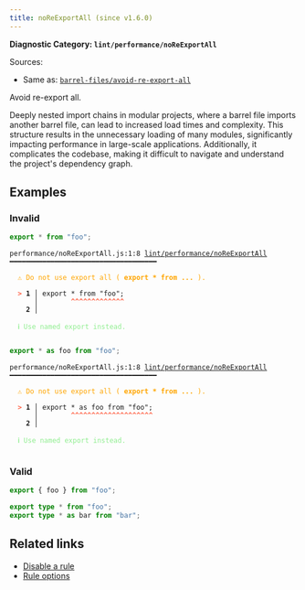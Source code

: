 ```yaml
---
title: noReExportAll (since v1.6.0)
---
```


**Diagnostic Category: `lint/performance/noReExportAll`**

Sources: 
- Same as: <a href="https://github.com/thepassle/eslint-plugin-barrel-files/blob/main/docs/rules/avoid-re-export-all.md" target="_blank"><code>barrel-files/avoid-re-export-all</code></a>

Avoid re-export all.

Deeply nested import chains in modular projects, where a barrel file imports another barrel file, can lead to increased load times and complexity.
This structure results in the unnecessary loading of many modules, significantly impacting performance in large-scale applications.
Additionally, it complicates the codebase, making it difficult to navigate and understand the project's dependency graph.

## Examples

### Invalid

```jsx
export * from "foo";
```

<pre class="language-text"><code class="language-text">performance/noReExportAll.js:1:8 <a href="https://biomejs.dev/linter/rules/no-re-export-all">lint/performance/noReExportAll</a> ━━━━━━━━━━━━━━━━━━━━━━━━━━━━━━━━━━━━

<strong><span style="color: Orange;">  </span></strong><strong><span style="color: Orange;">⚠</span></strong> <span style="color: Orange;">Do not use export all ( </span><span style="color: Orange;"><strong>export * from ...</strong></span><span style="color: Orange;"> ).</span>
  
<strong><span style="color: Tomato;">  </span></strong><strong><span style="color: Tomato;">&gt;</span></strong> <strong>1 │ </strong>export * from &quot;foo&quot;;
   <strong>   │ </strong>       <strong><span style="color: Tomato;">^</span></strong><strong><span style="color: Tomato;">^</span></strong><strong><span style="color: Tomato;">^</span></strong><strong><span style="color: Tomato;">^</span></strong><strong><span style="color: Tomato;">^</span></strong><strong><span style="color: Tomato;">^</span></strong><strong><span style="color: Tomato;">^</span></strong><strong><span style="color: Tomato;">^</span></strong><strong><span style="color: Tomato;">^</span></strong><strong><span style="color: Tomato;">^</span></strong><strong><span style="color: Tomato;">^</span></strong><strong><span style="color: Tomato;">^</span></strong><strong><span style="color: Tomato;">^</span></strong>
    <strong>2 │ </strong>
  
<strong><span style="color: lightgreen;">  </span></strong><strong><span style="color: lightgreen;">ℹ</span></strong> <span style="color: lightgreen;">Use named export instead.</span>
  
</code></pre>

```jsx
export * as foo from "foo";
```

<pre class="language-text"><code class="language-text">performance/noReExportAll.js:1:8 <a href="https://biomejs.dev/linter/rules/no-re-export-all">lint/performance/noReExportAll</a> ━━━━━━━━━━━━━━━━━━━━━━━━━━━━━━━━━━━━

<strong><span style="color: Orange;">  </span></strong><strong><span style="color: Orange;">⚠</span></strong> <span style="color: Orange;">Do not use export all ( </span><span style="color: Orange;"><strong>export * from ...</strong></span><span style="color: Orange;"> ).</span>
  
<strong><span style="color: Tomato;">  </span></strong><strong><span style="color: Tomato;">&gt;</span></strong> <strong>1 │ </strong>export * as foo from &quot;foo&quot;;
   <strong>   │ </strong>       <strong><span style="color: Tomato;">^</span></strong><strong><span style="color: Tomato;">^</span></strong><strong><span style="color: Tomato;">^</span></strong><strong><span style="color: Tomato;">^</span></strong><strong><span style="color: Tomato;">^</span></strong><strong><span style="color: Tomato;">^</span></strong><strong><span style="color: Tomato;">^</span></strong><strong><span style="color: Tomato;">^</span></strong><strong><span style="color: Tomato;">^</span></strong><strong><span style="color: Tomato;">^</span></strong><strong><span style="color: Tomato;">^</span></strong><strong><span style="color: Tomato;">^</span></strong><strong><span style="color: Tomato;">^</span></strong><strong><span style="color: Tomato;">^</span></strong><strong><span style="color: Tomato;">^</span></strong><strong><span style="color: Tomato;">^</span></strong><strong><span style="color: Tomato;">^</span></strong><strong><span style="color: Tomato;">^</span></strong><strong><span style="color: Tomato;">^</span></strong><strong><span style="color: Tomato;">^</span></strong>
    <strong>2 │ </strong>
  
<strong><span style="color: lightgreen;">  </span></strong><strong><span style="color: lightgreen;">ℹ</span></strong> <span style="color: lightgreen;">Use named export instead.</span>
  
</code></pre>

### Valid

```jsx
export { foo } from "foo";
```

```ts
export type * from "foo";
export type * as bar from "bar";
```

## Related links

- [Disable a rule](/linter/#disable-a-lint-rule)
- [Rule options](/linter/#rule-options)
